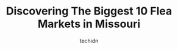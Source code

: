 ---
layout: ampstory
image: https://i0.wp.com/paketmu.com/wp-content/uploads/2023/06/colony-1-flea-market-0-in-missouri-1686367489.jpeg?resize=640,853
author: techidn
featured: false
description: Explore the diverse Flea Market scene in Missouri, home to an incredible selection of 10 establishments catering to every taste. Whether youre in search of iconic favorites or undiscovered 
title: Discovering The Biggest 10 Flea Markets in Missouri
cover:
   title: Discovering The Biggest 10 Flea Markets in Missouri
   subtitle: RICKPATE
   background: https://paketmu.com/wp-content/uploads/2023/06/colony-1-flea-market-0-in-missouri-1686367489.jpeg

pages: 
 - layout: thirds
   top: <h1>#1 Great American Flea Market in Union MO</h1>
   bottom: "<p>Theres a vendor there that makes flowers for gardens out of old pieces of glass. Well made and very unique! Perfect for my mom for mothers day.</p>"
   background: https://paketmu.com/wp-content/uploads/2023/06/colony-1-flea-market-1-in-missouri-1686367496.jpeg
   backgroundblur: true
 - layout: thirds
   top: <h1>#2 Big Top Flea Market</h1>
   bottom: "<p>Havent been there in years. Good selection of all items. Clothes, shoes, purses etc</p>"
   background: https://paketmu.com/wp-content/uploads/2023/06/colony-1-flea-market-2-in-missouri-1686367499.jpeg
   cta:
      link: https://paketmu.com/discovering-the-biggest-10-flea-markets-in-missouri/
      text: Discovering The Biggest 10 Flea Markets in Missouri
 - layout: thirds
   top: <h1>#3 Rutledge Flea Market</h1>
   bottom: "<p>Quite a unique and fun place to spend a day in rural Missouri. You can find almost anything-- particularly vintage items for prices people in the city would never even im</p>"
   background: https://paketmu.com/wp-content/uploads/2023/06/colony-1-flea-market-3-in-missouri-1686367500.jpeg
   cta:
      link: https://paketmu.com/discovering-the-biggest-10-flea-markets-in-missouri/
      text: Discovering The Biggest 10 Flea Markets in Missouri
 - layout: thirds
   top: <h1>#4 Wentzville Flea Market</h1>
   bottom: "<p>500 W Main St, Wentzville, MO 63385, United States</p>"
   background: https://images.unsplash.com/photo-1591393223703-56fe1347ac62?ixlib=rb-4.0.3&ixid=MnwxMjA3fDB8MHxwaG90by1wYWdlfHx8fGVufDB8fHx8&auto=format&fit=crop&w=640&h=853&q=80
   cta:
      link: https://paketmu.com/discovering-the-biggest-10-flea-markets-in-missouri/
      text: Discovering The Biggest 10 Flea Markets in Missouri
 - layout: thirds
   top: <h1>#5 Flea Market</h1>
   bottom: "<p>2550 S Campbell Ave, Springfield, MO 65807, United States</p>"
   background: https://images.unsplash.com/photo-1522441815192-d9f04eb0615c?ixlib=rb-4.0.3&ixid=MnwxMjA3fDB8MHxwaG90by1wYWdlfHx8fGVufDB8fHx8&auto=format&fit=crop&w=640&h=853&q=80
   cta:
      link: https://paketmu.com/discovering-the-biggest-10-flea-markets-in-missouri/
      text: Discovering The Biggest 10 Flea Markets in Missouri
 - layout: thirds
   top: <h1>#6 Colony #1 Flea Market</h1>
   bottom: "<p>47805 State Hwy V, Rutledge, MO 63563, United States</p>"
   background: https://images.unsplash.com/photo-1564951434112-64d74cc2a2d7?ixlib=rb-4.0.3&ixid=MnwxMjA3fDB8MHxwaG90by1wYWdlfHx8fGVufDB8fHx8&auto=format&fit=crop&w=640&h=853&q=80
   cta:
      link: https://paketmu.com/discovering-the-biggest-10-flea-markets-in-missouri/
      text: Discovering The Biggest 10 Flea Markets in Missouri
 - layout: thirds
   top: <h1>#7 Red Barn Flea Market</h1>
   bottom: "<p>16907 MO-22, Thompson, MO 65285, United States</p>"
   background: https://images.unsplash.com/photo-1496096265110-f83ad7f96608?ixlib=rb-4.0.3&ixid=MnwxMjA3fDB8MHxwaG90by1wYWdlfHx8fGVufDB8fHx8&auto=format&fit=crop&w=640&h=853&q=80
   cta:
      link: https://paketmu.com/discovering-the-biggest-10-flea-markets-in-missouri/
      text: Discovering The Biggest 10 Flea Markets in Missouri
 - layout: thirds
   middle: Continue reading...
   background: https://images.unsplash.com/photo-1536745287225-21d689278fd1?ixlib=rb-4.0.3&ixid=MnwxMjA3fDB8MHxwaG90by1wYWdlfHx8fGVufDB8fHx8&auto=format&fit=crop&w=640&h=853&q=80
   cta:
      link: https://paketmu.com/discovering-the-biggest-10-flea-markets-in-missouri/
      text: Discovering The Biggest 10 Flea Markets in Missouri
      
---